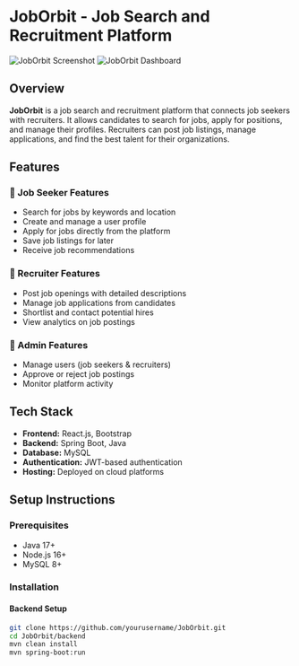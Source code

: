 # JobOrbit - Job Search and Recruitment Platform

![JobOrbit Screenshot](./images/screenshot1.png)
![JobOrbit Dashboard](./images/screenshot2.png)

## Overview
**JobOrbit** is a job search and recruitment platform that connects job seekers with recruiters. It allows candidates to search for jobs, apply for positions, and manage their profiles. Recruiters can post job listings, manage applications, and find the best talent for their organizations.

## Features

### 🔹 Job Seeker Features
- Search for jobs by keywords and location
- Create and manage a user profile
- Apply for jobs directly from the platform
- Save job listings for later
- Receive job recommendations

### 🔹 Recruiter Features
- Post job openings with detailed descriptions
- Manage job applications from candidates
- Shortlist and contact potential hires
- View analytics on job postings

### 🔹 Admin Features
- Manage users (job seekers & recruiters)
- Approve or reject job postings
- Monitor platform activity

## Tech Stack
- **Frontend:** React.js, Bootstrap
- **Backend:** Spring Boot, Java
- **Database:** MySQL
- **Authentication:** JWT-based authentication
- **Hosting:** Deployed on cloud platforms

## Setup Instructions

### Prerequisites
- Java 17+
- Node.js 16+
- MySQL 8+

### Installation

#### Backend Setup
```sh
git clone https://github.com/yourusername/JobOrbit.git
cd JobOrbit/backend
mvn clean install
mvn spring-boot:run
